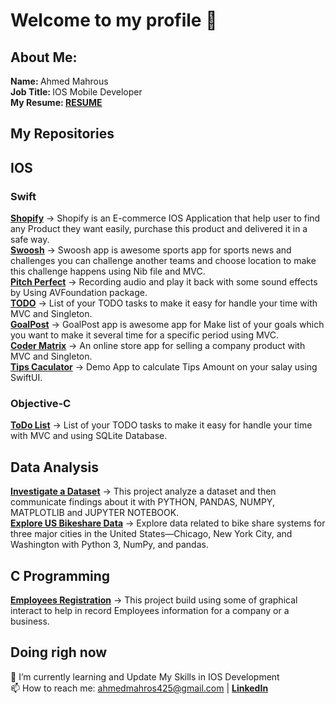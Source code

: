 <!--
**ma7ros/ma7ros** is a ✨ _special_ ✨ repository because its `README.md` (this file) appears on your GitHub profile.

Here are some ideas to get you started:

- 🔭 I’m currently working on ...
- 🌱 I’m currently learning ...
- 👯 I’m looking to collaborate on ...
- 🤔 I’m looking for help with ...
- 💬 Ask me about ...
- 📫 How to reach me: ...
- 😄 Pronouns: ...
- ⚡ Fun fact: ...
-->

# Welcome to my profile 👋

## About Me:
  <b> Name: </b> Ahmed Mahrous </br>
  <b> Job Title: </b> IOS Mobile Developer </br>
  <b>My Resume: <a href="https://drive.google.com/file/d/1-fEhpYDKtBXYkyd44UwZ_nVnLPB-I2cD/view?usp=sharing">RESUME</a></b>
  </br>

## My Repositories
 
 ## IOS
 
   ### Swift
 <a href="https://github.com/ma7ros/ShopifyApp"><b>Shopify</b></a> -> Shopify is an E-commerce IOS Application that help user to find any Product they want easily, purchase this product and delivered it in a safe way.</br>
 <a href="https://github.com/ma7ros/SwooshApp"><b>Swoosh</b></a> -> Swoosh app is awesome sports app for sports news and challenges you can challenge another teams and choose location to make this challenge happens using Nib file and MVC.</br>
 <a href="https://github.com/ma7ros/Pitch-Perfect"><b>Pitch Perfect</b></a> -> Recording audio and play it back with some sound effects by Using AVFoundation package.</br>
 <a href="https://github.com/ma7ros/TODO"><b>TODO</b></a> -> List of your TODO tasks to make it easy for handle your time with MVC and Singleton.</br>
 <a href="https://github.com/ma7ros/GoalPost_app"><b>GoalPost</b></a> -> GoalPost app is awesome app for Make list of your goals which you want to make it several time for a specific period using MVC.</br>
 <a href="https://github.com/ma7ros/Coder_Matrix"><b>Coder Matrix</b></a> -> An online store app for selling a company product with MVC and Singleton.</br>
 <a href="https://github.com/ma7ros/Tips-Calculator"><b>Tips Caculator</b></a> -> Demo App to calculate Tips Amount on your salay using SwiftUI.</br>
   ### Objective-C
 <a href="https://github.com/ma7ros/ToDo-List"><b>ToDo List</b></a> -> List of your TODO tasks to make it easy for handle your time with MVC and using SQLite Database.</br>
  <!--=======================================================================================================================================================-->
## Data Analysis
<a href="https://github.com/ma7ros/Investigate_a_Dataset"><b>Investigate a Dataset</b></a> -> This project analyze a dataset and then communicate findings about it with PYTHON, PANDAS, NUMPY, MATPLOTLIB and JUPYTER NOTEBOOK.</br>
<a href="https://github.com/ma7ros/US_Bikeshare_Project"><b>Explore US Bikeshare Data</b></a> -> Explore data related to bike share systems for three major cities in the United States—Chicago, New York City, and Washington with Python 3, NumPy, and pandas.</br>

## C Programming
<a href="https://github.com/ma7ros/Employees-Registration"><b>Employees Registration</b></a> -> This project build using some of graphical interact to help in record Employees information for a company or a business.</br>

## Doing righ now 
🌱 I’m currently learning and Update My Skills in IOS Development </br>
📫 How to reach me: ahmedmahros425@gmail.com | <a href="https://www.linkedin.com/in/a-ma7rous/"><b>LinkedIn</b></a>
